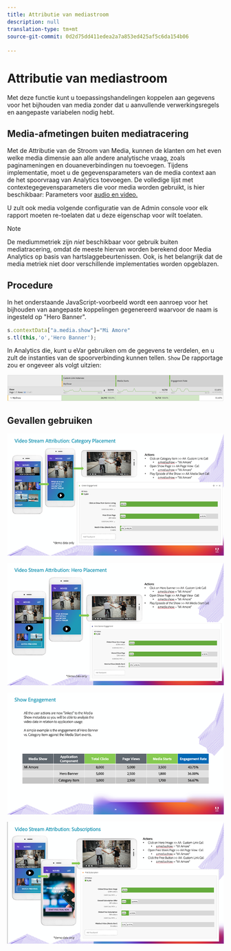 ```yaml
---
title: Attributie van mediastroom
description: null
translation-type: tm+mt
source-git-commit: 0d2d75dd411edea2a7a853ed425af5c6da154b06

---
```



# Attributie van mediastroom

Met deze functie kunt u toepassingshandelingen koppelen aan gegevens voor het bijhouden van media zonder dat u aanvullende verwerkingsregels en aangepaste variabelen nodig hebt.

## Media-afmetingen buiten mediatracering

Met de Attributie van de Stroom van Media, kunnen de klanten om het even welke media dimensie aan alle andere analytische vraag, zoals paginameningen en douaneverbindingen nu toevoegen. Tijdens implementatie, moet u de gegevensparameters van de media context aan de het spoorvraag van Analytics toevoegen. De volledige lijst met contextegegevensparameters die voor media worden gebruikt, is hier beschikbaar: Parameters voor [audio en video.](/help/metrics-and-metadata/audio-video-parameters.md)

U zult ook media volgende configuratie van de Admin console voor elk rapport moeten re-toelaten dat u deze eigenschap voor wilt toelaten.

>[!NOTE]
>De mediummetriek zijn _niet_ beschikbaar voor gebruik buiten mediatracering, omdat de meeste hiervan worden berekend door Media Analytics
>op basis van hartslaggebeurtenissen. Ook, is het belangrijk dat de media metriek niet door verschillende implementaties worden opgeblazen.

## Procedure

In het onderstaande JavaScript-voorbeeld wordt een aanroep voor het bijhouden van aangepaste koppelingen gegenereerd waarvoor de naam is ingesteld op &quot;Hero Banner&quot;.

```javascript
s.contextData["a.media.show"]="Mi Amore"
s.tl(this,'o','Hero Banner');
```

In Analytics die, kunt u eVar gebruiken om de gegevens te verdelen, en u zult de instanties van de spoorverbinding kunnen tellen. `Show` De rapportage zou er ongeveer als volgt uitzien:

![](/assets/myShow-rpt-1.png)

## Gevallen gebruiken

![](/assets/vid-stream-attr-category.png)

![](/assets/vid-stream-attr-hero.png)

![](/assets/show-engagement.png)

![](/assets/vid-stream-attr-subs.png)

